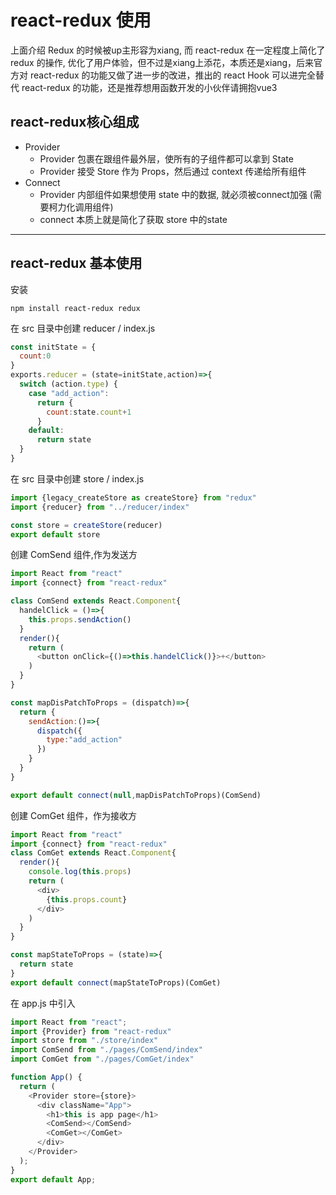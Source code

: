 # react-redux 使用

上面介绍 Redux 的时候被up主形容为xiang, 而 react-redux 在一定程度上简化了 redux 的操作, 优化了用户体验，但不过是xiang上添花，本质还是xiang，后来官方对 react-redux 的功能又做了进一步的改进，推出的 react Hook 可以进完全替代 react-redux 的功能，还是推荐想用函数开发的小伙伴请拥抱vue3

## react-redux核心组成

- Provider
  - Provider 包裹在跟组件最外层，使所有的子组件都可以拿到 State
  - Provider 接受 Store 作为 Props，然后通过 context 传递给所有组件
- Connect
  - Provider 内部组件如果想使用 state 中的数据, 就必须被connect加强 (需要柯力化调用组件)
  - connect 本质上就是简化了获取 store 中的state

---

## react-redux 基本使用

安装

```shell
npm install react-redux redux 
```

在 src 目录中创建 reducer / index.js

```javascript
const initState = {
  count:0
}
exports.reducer = (state=initState,action)=>{
  switch (action.type) {
    case "add_action":
      return {
        count:state.count+1
      }  
    default:
      return state
  }
}
```

在 src 目录中创建 store / index.js

```javascript
import {legacy_createStore as createStore} from "redux"
import {reducer} from "../reducer/index"

const store = createStore(reducer)
export default store
```

创建 ComSend 组件,作为发送方

```javascript
import React from "react"
import {connect} from "react-redux"

class ComSend extends React.Component{
  handelClick = ()=>{
    this.props.sendAction()
  }
  render(){
    return (
      <button onClick={()=>this.handelClick()}>+</button>
    )
  }
}

const mapDisPatchToProps = (dispatch)=>{
  return {
    sendAction:()=>{
      dispatch({
        type:"add_action"
      })
    }
  }
}

export default connect(null,mapDisPatchToProps)(ComSend)
```

创建 ComGet 组件，作为接收方

```javascript
import React from "react"
import {connect} from "react-redux"
class ComGet extends React.Component{
  render(){
    console.log(this.props)
    return (
      <div>
        {this.props.count}
      </div>
    )
  }
}

const mapStateToProps = (state)=>{
  return state
}
export default connect(mapStateToProps)(ComGet)
```

在 app.js 中引入

```javascript
import React from "react";
import {Provider} from "react-redux"
import store from "./store/index"
import ComSend from "./pages/ComSend/index"
import ComGet from "./pages/ComGet/index"

function App() {
  return (
    <Provider store={store}>
      <div className="App">
        <h1>this is app page</h1>
        <ComSend></ComSend>
        <ComGet></ComGet>
      </div>
    </Provider>
  );
}
export default App;
```

